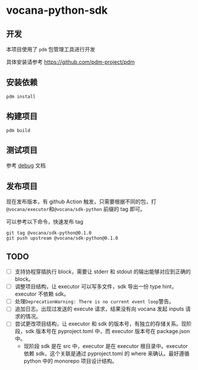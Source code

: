 # vocana-python-sdk

## 开发

本项目使用了 `pdm` 包管理工具进行开发

具体安装请参考 https://github.com/pdm-project/pdm

## 安装依赖

```
pdm install
```

## 构建项目

```
pdm build
```

## 测试项目

参考 [debug](./docs/debug.md) 文档

## 发布项目

现在发布版本，有 github Action 触发，只需要根据不同的包，打 `@vocana/executor`和`@vocana/sdk-python` 前缀的 tag 即可。

可以参考以下命令，快速发布 tag

```shell
git tag @vocana/sdk-python@0.1.0
git push upstream @vocana/sdk-python@0.1.0
```

## TODO

- [ ] 支持协程穿插执行 block，需要让 stderr 和 stdout 的输出能够对应到正确的 block。
- [ ] 调整项目结构，让 executor 可以写多文件，sdk 导出一份 type hint，executor 不依赖 sdk。
- [ ] 处理`DeprecationWarning: There is no current event loop`警告。
- [ ] 追加日志。出现过发送的 execute 请求，结果没有向 vocana 发起 inputs 请求的情况。
- [ ] 尝试更改项目结构，让 executor 和 sdk 的版本号，有独立的存储关系。现阶段，sdk 版本号在 pyproject.toml 中，而 executor 版本号在 package.json 中。
    - 现阶段 sdk 是在 src 中，executor 是在 executor 根目录中。executor 依赖 sdk，这个关联是通过 pyproject.toml 的 where 来确认。最好遵循 python 中的 monorepo 项目设计结构。